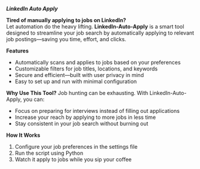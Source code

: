 ***LinkedIn Auto Apply***

**Tired of manually applying to jobs on LinkedIn?**  
Let automation do the heavy lifting. **LinkedIn-Auto-Apply** is a smart tool designed to streamline your job search by automatically applying to relevant job postings—saving you time, effort, and clicks.

**Features**
- Automatically scans and applies to jobs based on your preferences
- Customizable filters for job titles, locations, and keywords
- Secure and efficient—built with user privacy in mind
- Easy to set up and run with minimal configuration

**Why Use This Tool?**
Job hunting can be exhausting. With LinkedIn-Auto-Apply, you can:
- Focus on preparing for interviews instead of filling out applications
- Increase your reach by applying to more jobs in less time
- Stay consistent in your job search without burning out

**How It Works**
1. Configure your job preferences in the settings file
2. Run the script using Python
3. Watch it apply to jobs while you sip your coffee 
